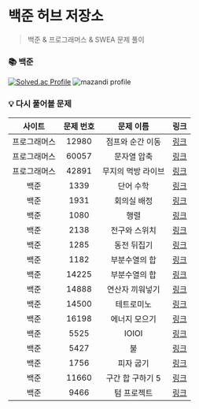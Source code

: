 # 백준 허브 저장소

> 백준 & 프로그래머스 & SWEA 문제 풀이

### 📚 백준

[![Solved.ac Profile](http://mazassumnida.wtf/api/v2/generate_badge?boj=codeer)](https://solved.ac/codeer/)
![mazandi profile](http://mazandi.herokuapp.com/api?handle=codeer&theme=dark)

### 💡 다시 풀어볼 문제

| 사이트 | 문제 번호 |  문제 이름 | 링크 |
| :----------: | :----------: | :----------: | :----------: |
| 프로그래머스 | 12980 | 점프와 순간 이동 | [링크](https://school.programmers.co.kr/learn/courses/30/lessons/12980) |
| 프로그래머스 | 60057 | 문자열 압축 | [링크](https://school.programmers.co.kr/learn/courses/30/lessons/60057) |
| 프로그래머스 | 42891 | 무지의 먹방 라이브 | [링크](https://school.programmers.co.kr/learn/courses/30/lessons/42891) |
| 백준 | 1339 | 단어 수학 | [링크](https://www.acmicpc.net/problem/1339) |
| 백준 | 1931 | 회의실 배정 | [링크](https://www.acmicpc.net/problem/1931) |
| 백준 | 1080 | 행렬 | [링크](https://www.acmicpc.net/problem/1080) |
| 백준 | 2138 | 전구와 스위치 | [링크](https://www.acmicpc.net/problem/2138) |
| 백준 | 1285 | 동전 뒤집기 | [링크](https://www.acmicpc.net/problem/1285) |
| 백준 | 1182 | 부분수열의 합 | [링크](https://www.acmicpc.net/problem/1182) |
| 백준 | 14225 | 부분수열의 합 | [링크](https://www.acmicpc.net/problem/14225) |
| 백준 | 14888 | 연산자 끼워넣기 | [링크](https://www.acmicpc.net/problem/14888) |
| 백준 | 14500 | 테트로미노 | [링크](https://www.acmicpc.net/problem/14500) |
| 백준 | 16198 | 에너지 모으기 | [링크](https://www.acmicpc.net/problem/16198) |
| 백준 | 5525 | IOIOI | [링크](https://www.acmicpc.net/problem/5525) |
| 백준 | 5427 | 불 | [링크](https://www.acmicpc.net/problem/5427) |
| 백준 | 1756 | 피자 굽기 | [링크](https://www.acmicpc.net/problem/1756) |
| 백준 | 11660 | 구간 합 구하기 5 | [링크](https://www.acmicpc.net/problem/11660) |
| 백준 | 9466 | 텀 프로젝트 | [링크](https://www.acmicpc.net/problem/9466) |
